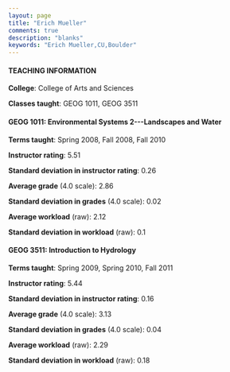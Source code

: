 ```yaml
---
layout: page
title: "Erich Mueller" 
comments: true
description: "blanks"
keywords: "Erich Mueller,CU,Boulder"
---
```

<head>
<script src="https://ajax.googleapis.com/ajax/libs/jquery/2.1.3/jquery.min.js"></script>
<script src="https://dl.dropboxusercontent.com/s/pc42nxpaw1ea4o9/highcharts.js?dl=0"></script>
<!-- <script src="../assets/js/highcharts.js"></script> -->
<style type="text/css">@font-face {
	font-family: "Bebas Neue";
	src: url(https://www.filehosting.org/file/details/544349/BebasNeue Regular.otf) format("opentype");
	}
	h1.Bebas { 
		font-family: "Bebas Neue", Verdana, Tahoma;
	}
</style>
</head>
	   
#### TEACHING INFORMATION

**College**: College of Arts and Sciences

**Classes taught**: GEOG 1011, GEOG 3511

#### GEOG 1011: Environmental Systems 2---Landscapes and  Water

**Terms taught**: Spring 2008, Fall 2008, Fall 2010

**Instructor rating**: 5.51

**Standard deviation in instructor rating**: 0.26

**Average grade** (4.0 scale): 2.86

**Standard deviation in grades** (4.0 scale): 0.02

**Average workload** (raw): 2.12

**Standard deviation in workload** (raw): 0.1

#### GEOG 3511: Introduction to Hydrology

**Terms taught**: Spring 2009, Spring 2010, Fall 2011

**Instructor rating**: 5.44

**Standard deviation in instructor rating**: 0.16

**Average grade** (4.0 scale): 3.13

**Standard deviation in grades** (4.0 scale): 0.04

**Average workload** (raw): 2.29

**Standard deviation in workload** (raw): 0.18


